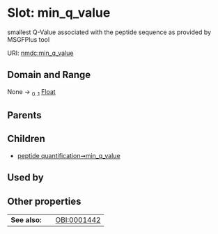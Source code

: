 
# Slot: min_q_value


smallest Q-Value associated with the peptide sequence as provided by MSGFPlus tool

URI: [nmdc:min_q_value](https://microbiomedata/meta/min_q_value)


## Domain and Range

None &#8594;  <sub>0..1</sub> [Float](types/Float.md)

## Parents


## Children

 *  [peptide quantification➞min_q_value](peptide_quantification_min_q_value.md)

## Used by


## Other properties

|  |  |  |
| --- | --- | --- |
| **See also:** | | [OBI:0001442](OBI:0001442) |


